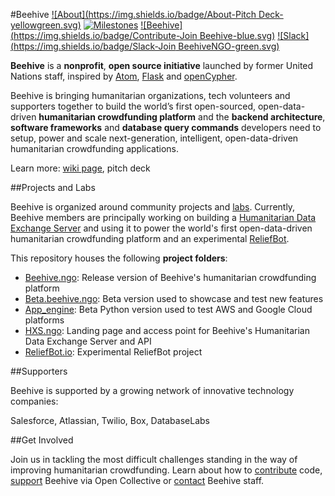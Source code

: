 #Beehive
[![About](https://img.shields.io/badge/About-Pitch Deck-yellowgreen.svg)](https://beehive.ngo) [![Milestones](https://img.shields.io/badge/Milestones-GitHub-yellow.svg)](https://beehive.ngo) [![Beehive](https://img.shields.io/badge/Contribute-Join Beehive-blue.svg)](https://beehive.ngo) [![Slack](https://img.shields.io/badge/Slack-Join BeehiveNGO-green.svg)](https://beehive.ngo)

**Beehive** is a **nonprofit**, **open source initiative** launched by former United Nations staff, inspired by [Atom](http://atom.io), [Flask](http://flask.pocoo.org/) and [openCypher](http://www.opencypher.org/).

Beehive is bringing humanitarian organizations, tech volunteers and supporters together to build the world’s first open-sourced, open-data-driven **humanitarian crowdfunding platform** and the **backend architecture**, **software frameworks** and **database query  commands** developers need to setup, power and scale next-generation, intelligent, open-data-driven humanitarian crowdfunding applications.

Learn more: [wiki page](https://github.com/BeehiveNGO/Beehive/wiki/Beehive-Initiative), pitch deck

##Projects and Labs

Beehive is organized around community projects and [labs](https://github.com/BeehiveNGO/Beehive/wiki/Labs). Currently, Beehive members are principally working on building a [Humanitarian Data Exchange Server](https://github.com/BeehiveNGO/Beehive/wiki/Humanitarian-Exchange-Server) and using it to power the world's first open-data-driven humanitarian crowdfunding platform and an experimental [ReliefBot](https://github.com/BeehiveNGO/Beehive/wiki/ReliefBot.io).

This repository houses the following **project folders**:

- [Beehive.ngo](https://github.com/BeehiveNGO/Beehive/tree/master/beehive.ngo): Release version of Beehive's humanitarian crowdfunding platform
- [Beta.beehive.ngo](https://github.com/BeehiveNGO/Beehive/tree/master/beta.beehive.ngo): Beta version used to showcase and test new features 
- [App_engine](https://github.com/BeehiveNGO/Beehive/tree/master/app_engine): Beta Python version used to test AWS and Google Cloud platforms 
- [HXS.ngo](https://github.com/BeehiveNGO/Beehive/tree/master/hxs.ngo): Landing page and access point for Beehive's Humanitarian Data Exchange Server and API
- [ReliefBot.io](https://github.com/BeehiveNGO/Beehive/tree/master/reliefbot.io): Experimental ReliefBot project

##Supporters

Beehive is supported by a growing network of innovative technology companies:

Salesforce, Atlassian, Twilio, Box, DatabaseLabs

##Get Involved

Join us in tackling the most difficult challenges standing in the way of improving humanitarian crowdfunding. Learn about how to [contribute](https://github.com/BeehiveNGO/Beehive/wiki/Contribute) code, [support](https://opencollective.com/beehive) Beehive via Open Collective or [contact](https://github.com/BeehiveNGO/Beehive/wiki/Contact) Beehive staff.
